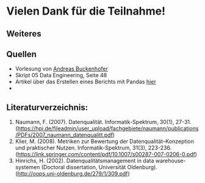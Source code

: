 # Vielen Dank für die Teilnahme!



## Weiteres



## Quellen

- Vorlesung von  [Andreas Buckenhofer](https://www.katacoda.com/buckenhofer)
- Skript 05 Data Engineering, Seite 48
- Artikel über das Erstellen eines Berichts mit Pandas [hier](https://www.pschwan.de/how-to/setting-up-data-quality-reports-with-pandas-in-no-time)
- 

## Literaturverzeichnis:
1. Naumann, F. (2007). Datenqualität. Informatik-Spektrum, 30(1), 27-31. (https://hpi.de/fileadmin/user_upload/fachgebiete/naumann/publications/PDFs/2007_naumann_datenqualitt.pdf)
2. Klier, M. (2008). Metriken zur Bewertung der Datenqualität–Konzeption und praktischer Nutzen. Informatik-Spektrum, 31(3), 223-236. (https://link.springer.com/content/pdf/10.1007/s00287-007-0206-0.pdf)
3. Hinrichs, H. (2002). Datenqualitätsmanagement in data warehouse-systemen (Doctoral dissertation, Universität Oldenburg). (http://oops.uni-oldenburg.de/279/1/309.pdf)
